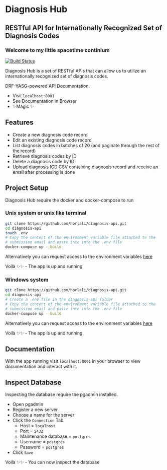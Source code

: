 # Diagnosis Hub
## RESTful API for Internationally Recognized Set of Diagnosis Codes

### Welcome to my little spacetime continium

[![Build Status](https://travis-ci.org/joemccann/dillinger.svg?branch=master)](https://linkedin.com/in/gideon-ahiadzi)

Diagnosis Hub is a set of RESTful APIs that can allow us to utilize an internationally recognized set of diagnosis codes.

DRF-YASG-powered API Documentation.
- Visit `localhost:8001`
- See Documentation in Browser
- ✨Magic ✨

## Features
- Create a new diagnosis code record
- Edit an existing diagnosis code record
- List diagnosis codes in batches of 20 (and paginate through the rest of the record)
- Retrieve diagnosis codes by ID
- Delete a diagnosis code by ID
- Upload diagnosis ICD CSV containing diagnosis record and receive an email after processing is done

## Project Setup
Diagnosis Hub require the docker and docker-compose to run

### Unix system or unix like terminal
```sh
git clone https://github.com/horlali/diagnosis-api.git
cd diagnosis-api
touch .env
# Copy the content of the environment variable file attached to the 
# submission email and paste into into the .env file
docker-compose up --build
```
Alternatively you can request access to the environment variables [here](https://docs.google.com/document/d/1Fr33uDpNXEdXYVFOWYxVLImdyDc7lRlDUlBry1FiDhc/edit)

Voilà ✨✨ - The app is up and running

### Windows system
```sh
git clone https://github.com/horlali/diagnosis-api.git
cd diagnosis-api
# Create a .env file in the diagnosis-api folder
# Copy the content of the environment variable file attached to the 
# submission email and paste into into the .env file
docker-compose up --build
```
Alternatively you can request access to the environment variables [here](https://docs.google.com/document/d/1Fr33uDpNXEdXYVFOWYxVLImdyDc7lRlDUlBry1FiDhc/edit)

Voilà ✨✨ - The app is up and running

## Documentation
With the app running visit `localhost:8001` in your browser to view documentation and interact with it.


## Inspect Database
Inspecting the database require the pgadmin installed.
- Open pgadmin
- Register a new server
- Choose a name for the server
- Click the `Connection` Tab
    - Host = `localhost`
    - Port = `5432`
    - Maintenance database = `postgres`
    - Username = `postgres`
    - Password = `postgres`
- Click `Save`

Voilà ✨✨ - You can now inspect the database
